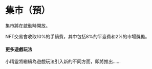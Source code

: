 # 集市（預）

集市將在啟動時開放。

NFT交易會收取10%的手續費，其中包括8%的平臺費和2%的市場獎勵。

#### **更多遊戲玩法**

小精靈將繼續為遊戲玩法引入新的不同方面，即將推出......
